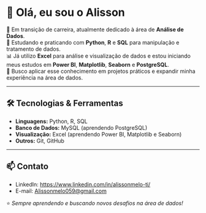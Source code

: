# 👋 Olá, eu sou o Alisson

🎯 Em transição de carreira, atualmente dedicado à área de **Análise de Dados**.  
🐍 Estudando e praticando com **Python**, **R** e **SQL** para manipulação e tratamento de dados.  
📊 Já utilizo **Excel** para análise e visualização de dados e estou iniciando meus estudos em **Power BI**, **Matplotlib**, **Seaborn** e **PostgreSQL**.  
🚀 Busco aplicar esse conhecimento em projetos práticos e expandir minha experiência na área de dados.  

---

## 🛠️ Tecnologias & Ferramentas
- **Linguagens:** Python, R, SQL  
- **Banco de Dados:** MySQL (aprendendo PostgreSQL)  
- **Visualização:** Excel (aprendendo Power BI, Matplotlib e Seaborn)  
- **Outros:** Git, GitHub  

---
## 📫 Contato
- LinkedIn: https://www.linkedin.com/in/alissonmelo-ti/
- E-mail: Alissonmelo059@gmail.com


⭐ *Sempre aprendendo e buscando novos desafios na área de dados!*  
